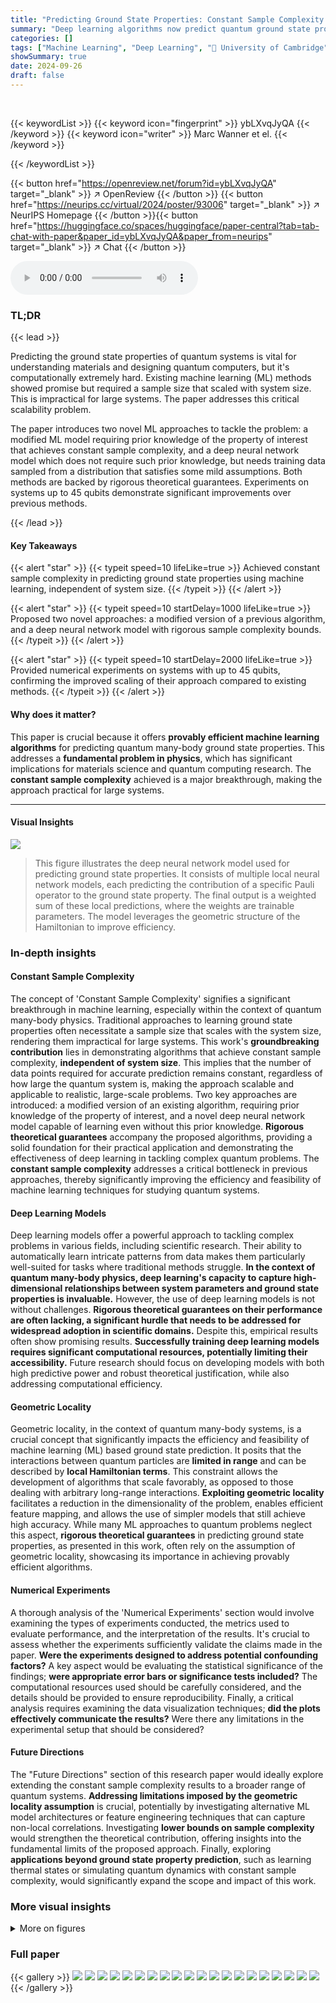 ```yaml
---
title: "Predicting Ground State Properties: Constant Sample Complexity and Deep Learning Algorithms"
summary: "Deep learning algorithms now predict quantum ground state properties with constant sample complexity, regardless of system size, improving upon previous methods."
categories: []
tags: ["Machine Learning", "Deep Learning", "🏢 University of Cambridge",]
showSummary: true
date: 2024-09-26
draft: false
---
```


<br>

{{< keywordList >}}
{{< keyword icon="fingerprint" >}} ybLXvqJyQA {{< /keyword >}}
{{< keyword icon="writer" >}} Marc Wanner et el. {{< /keyword >}}
 
{{< /keywordList >}}

{{< button href="https://openreview.net/forum?id=ybLXvqJyQA" target="_blank" >}}
↗ OpenReview
{{< /button >}}
{{< button href="https://neurips.cc/virtual/2024/poster/93006" target="_blank" >}}
↗ NeurIPS Homepage
{{< /button >}}{{< button href="https://huggingface.co/spaces/huggingface/paper-central?tab=tab-chat-with-paper&paper_id=ybLXvqJyQA&paper_from=neurips" target="_blank" >}}
↗ Chat
{{< /button >}}



<audio controls>
    <source src="https://ai-paper-reviewer.com/ybLXvqJyQA/podcast.wav" type="audio/wav">
    Your browser does not support the audio element.
</audio>


### TL;DR


{{< lead >}}

Predicting the ground state properties of quantum systems is vital for understanding materials and designing quantum computers, but it's computationally extremely hard.  Existing machine learning (ML) methods showed promise but required a sample size that scaled with system size.  This is impractical for large systems. The paper addresses this critical scalability problem. 

The paper introduces two novel ML approaches to tackle the problem: a modified ML model requiring prior knowledge of the property of interest that achieves constant sample complexity, and a deep neural network model which does not require such prior knowledge, but needs training data sampled from a distribution that satisfies some mild assumptions.  Both methods are backed by rigorous theoretical guarantees.  Experiments on systems up to 45 qubits demonstrate significant improvements over previous methods.

{{< /lead >}}


#### Key Takeaways

{{< alert "star" >}}
{{< typeit speed=10 lifeLike=true >}} Achieved constant sample complexity in predicting ground state properties using machine learning, independent of system size. {{< /typeit >}}
{{< /alert >}}

{{< alert "star" >}}
{{< typeit speed=10 startDelay=1000 lifeLike=true >}} Proposed two novel approaches: a modified version of a previous algorithm, and a deep neural network model with rigorous sample complexity bounds. {{< /typeit >}}
{{< /alert >}}

{{< alert "star" >}}
{{< typeit speed=10 startDelay=2000 lifeLike=true >}} Provided numerical experiments on systems with up to 45 qubits, confirming the improved scaling of their approach compared to existing methods. {{< /typeit >}}
{{< /alert >}}

#### Why does it matter?
This paper is crucial because it offers **provably efficient machine learning algorithms** for predicting quantum many-body ground state properties.  This addresses a **fundamental problem in physics**, which has significant implications for materials science and quantum computing research.  The **constant sample complexity** achieved is a major breakthrough, making the approach practical for large systems.

------
#### Visual Insights



![](https://ai-paper-reviewer.com/ybLXvqJyQA/figures_2_1.jpg)

> This figure illustrates the deep neural network model used for predicting ground state properties. It consists of multiple local neural network models, each predicting the contribution of a specific Pauli operator to the ground state property. The final output is a weighted sum of these local predictions, where the weights are trainable parameters. The model leverages the geometric structure of the Hamiltonian to improve efficiency.







### In-depth insights


#### Constant Sample Complexity
The concept of 'Constant Sample Complexity' signifies a significant breakthrough in machine learning, especially within the context of quantum many-body physics.  Traditional approaches to learning ground state properties often necessitate a sample size that scales with the system size, rendering them impractical for large systems.  This work's **groundbreaking contribution** lies in demonstrating algorithms that achieve constant sample complexity, **independent of system size**. This implies that the number of data points required for accurate prediction remains constant, regardless of how large the quantum system is, making the approach scalable and applicable to realistic, large-scale problems.  Two key approaches are introduced: a modified version of an existing algorithm, requiring prior knowledge of the property of interest, and a novel deep neural network model capable of learning even without this prior knowledge.  **Rigorous theoretical guarantees** accompany the proposed algorithms, providing a solid foundation for their practical application and demonstrating the effectiveness of deep learning in tackling complex quantum problems. The **constant sample complexity** addresses a critical bottleneck in previous approaches, thereby significantly improving the efficiency and feasibility of machine learning techniques for studying quantum systems.

#### Deep Learning Models
Deep learning models offer a powerful approach to tackling complex problems in various fields, including scientific research.  Their ability to automatically learn intricate patterns from data makes them particularly well-suited for tasks where traditional methods struggle. **In the context of quantum many-body physics, deep learning's capacity to capture high-dimensional relationships between system parameters and ground state properties is invaluable.**  However, the use of deep learning models is not without challenges.  **Rigorous theoretical guarantees on their performance are often lacking, a significant hurdle that needs to be addressed for widespread adoption in scientific domains.**  Despite this, empirical results often show promising results.  **Successfully training deep learning models requires significant computational resources, potentially limiting their accessibility.** Future research should focus on developing models with both high predictive power and robust theoretical justification, while also addressing computational efficiency.

#### Geometric Locality
Geometric locality, in the context of quantum many-body systems, is a crucial concept that significantly impacts the efficiency and feasibility of machine learning (ML) based ground state prediction.  It posits that the interactions between quantum particles are **limited in range** and can be described by **local Hamiltonian terms**. This constraint allows the development of algorithms that scale favorably, as opposed to those dealing with arbitrary long-range interactions.  **Exploiting geometric locality** facilitates a reduction in the dimensionality of the problem, enables efficient feature mapping, and allows the use of simpler models that still achieve high accuracy. While many ML approaches to quantum problems neglect this aspect,  **rigorous theoretical guarantees** in predicting ground state properties, as presented in this work, often rely on the assumption of geometric locality, showcasing its importance in achieving provably efficient algorithms.

#### Numerical Experiments
A thorough analysis of the 'Numerical Experiments' section would involve examining the types of experiments conducted, the metrics used to evaluate performance, and the interpretation of the results.  It's crucial to assess whether the experiments sufficiently validate the claims made in the paper.  **Were the experiments designed to address potential confounding factors?**  A key aspect would be evaluating the statistical significance of the findings; **were appropriate error bars or significance tests included?**  The computational resources used should be carefully considered, and the details should be provided to ensure reproducibility. Finally, a critical analysis requires examining the data visualization techniques; **did the plots effectively communicate the results?** Were there any limitations in the experimental setup that should be considered?

#### Future Directions
The "Future Directions" section of this research paper would ideally explore extending the constant sample complexity results to a broader range of quantum systems.  **Addressing limitations imposed by the geometric locality assumption** is crucial, potentially by investigating alternative ML model architectures or feature engineering techniques that can capture non-local correlations.  Investigating **lower bounds on sample complexity** would strengthen the theoretical contribution, offering insights into the fundamental limits of the proposed approach.  Finally, exploring **applications beyond ground state property prediction**, such as learning thermal states or simulating quantum dynamics with constant sample complexity, would significantly expand the scope and impact of this work.


### More visual insights

<details>
<summary>More on figures
</summary>


![](https://ai-paper-reviewer.com/ybLXvqJyQA/figures_9_1.jpg)

> This figure presents the results of numerical experiments comparing the performance of the proposed deep learning model to a previous regression model. The left panel compares the RMSE prediction error for both methods with a fixed training set size and local neighborhood size. The center panel shows how the deep learning model scales with different training set sizes and local neighborhood sizes. The right panel shows the relationship between the neural network's training error and the magnitude of its parameters, demonstrating that the assumptions of Theorem 5 are satisfied.


![](https://ai-paper-reviewer.com/ybLXvqJyQA/figures_39_1.jpg)

> This figure shows a comparison between two sets of points in a 2D space. The blue circles represent points sampled from a uniform distribution using a Sobol sequence, a type of low-discrepancy sequence. The orange triangles depict points generated using the same Sobol sequence but transformed by the CDF of a standard normal distribution. This transformation alters the distribution of points, making them more concentrated around the center of the space and less dense near the boundaries. This transformation is to illustrate how to generate low-discrepancy sequences for arbitrary distributions.


![](https://ai-paper-reviewer.com/ybLXvqJyQA/figures_54_1.jpg)

> This figure presents a comparison of the deep learning model's performance against previous methods, its scaling behavior with training size, and an analysis of the neural network's weights and training error. The left panel compares the deep learning model with the regression model from [2]. The center panel shows how prediction error scales with the training set size. The right panel displays the neural network weights and training error, confirming the assumptions of Theorem 5.


![](https://ai-paper-reviewer.com/ybLXvqJyQA/figures_54_2.jpg)

> This figure presents a comparison of the proposed deep learning model with previous methods in terms of prediction error (RMSE), investigating the scaling of prediction error with respect to training set size and the impact of the local neighborhood size, and examining the neural network weights and training error to validate the assumptions made in Theorem 5. The left panel shows a comparison of the deep learning model and a regression model from a prior study for different training data types and neighborhood size values. The middle panel shows how prediction error changes as the training set size increases for different values of the neighborhood parameter.  The right panel examines the relationship between training error and the norm of the neural network weights, providing visual evidence for the fulfillment of the assumption in Theorem 5.


![](https://ai-paper-reviewer.com/ybLXvqJyQA/figures_55_1.jpg)

> This figure presents a comparison of the deep learning model's performance against a regression model, illustrating the scaling of prediction error with training set size and the relationship between training error, parameter norm and the  δ₁ parameter. The left panel compares the RMSE of both models for different data distributions and a fixed training set size; the center panel examines prediction error for varying training sizes and δ₁ values using LDS data, and the right panel visually demonstrates the relationship between training error and the l₁-norm of the neural network's weights.


![](https://ai-paper-reviewer.com/ybLXvqJyQA/figures_56_1.jpg)

> This figure presents a comparison of the deep learning model's performance against a regression model from a previous study [2] for predicting ground state properties of quantum systems.  The left panel shows the root mean square error (RMSE) for various system sizes, using both low-discrepancy sequences (LDS) and randomly generated data. The center panel demonstrates how the RMSE scales with the size of the training dataset for various choices of a parameter (δ₁). Finally, the right panel shows the training error and the magnitude of the weights in the neural network, corroborating that the assumptions for the theoretical guarantee hold.


</details>






### Full paper

{{< gallery >}}
<img src="https://ai-paper-reviewer.com/ybLXvqJyQA/1.png" class="grid-w50 md:grid-w33 xl:grid-w25" />
<img src="https://ai-paper-reviewer.com/ybLXvqJyQA/2.png" class="grid-w50 md:grid-w33 xl:grid-w25" />
<img src="https://ai-paper-reviewer.com/ybLXvqJyQA/3.png" class="grid-w50 md:grid-w33 xl:grid-w25" />
<img src="https://ai-paper-reviewer.com/ybLXvqJyQA/4.png" class="grid-w50 md:grid-w33 xl:grid-w25" />
<img src="https://ai-paper-reviewer.com/ybLXvqJyQA/5.png" class="grid-w50 md:grid-w33 xl:grid-w25" />
<img src="https://ai-paper-reviewer.com/ybLXvqJyQA/6.png" class="grid-w50 md:grid-w33 xl:grid-w25" />
<img src="https://ai-paper-reviewer.com/ybLXvqJyQA/7.png" class="grid-w50 md:grid-w33 xl:grid-w25" />
<img src="https://ai-paper-reviewer.com/ybLXvqJyQA/8.png" class="grid-w50 md:grid-w33 xl:grid-w25" />
<img src="https://ai-paper-reviewer.com/ybLXvqJyQA/9.png" class="grid-w50 md:grid-w33 xl:grid-w25" />
<img src="https://ai-paper-reviewer.com/ybLXvqJyQA/10.png" class="grid-w50 md:grid-w33 xl:grid-w25" />
<img src="https://ai-paper-reviewer.com/ybLXvqJyQA/11.png" class="grid-w50 md:grid-w33 xl:grid-w25" />
<img src="https://ai-paper-reviewer.com/ybLXvqJyQA/12.png" class="grid-w50 md:grid-w33 xl:grid-w25" />
<img src="https://ai-paper-reviewer.com/ybLXvqJyQA/13.png" class="grid-w50 md:grid-w33 xl:grid-w25" />
<img src="https://ai-paper-reviewer.com/ybLXvqJyQA/14.png" class="grid-w50 md:grid-w33 xl:grid-w25" />
<img src="https://ai-paper-reviewer.com/ybLXvqJyQA/15.png" class="grid-w50 md:grid-w33 xl:grid-w25" />
<img src="https://ai-paper-reviewer.com/ybLXvqJyQA/16.png" class="grid-w50 md:grid-w33 xl:grid-w25" />
<img src="https://ai-paper-reviewer.com/ybLXvqJyQA/17.png" class="grid-w50 md:grid-w33 xl:grid-w25" />
<img src="https://ai-paper-reviewer.com/ybLXvqJyQA/18.png" class="grid-w50 md:grid-w33 xl:grid-w25" />
<img src="https://ai-paper-reviewer.com/ybLXvqJyQA/19.png" class="grid-w50 md:grid-w33 xl:grid-w25" />
<img src="https://ai-paper-reviewer.com/ybLXvqJyQA/20.png" class="grid-w50 md:grid-w33 xl:grid-w25" />
{{< /gallery >}}